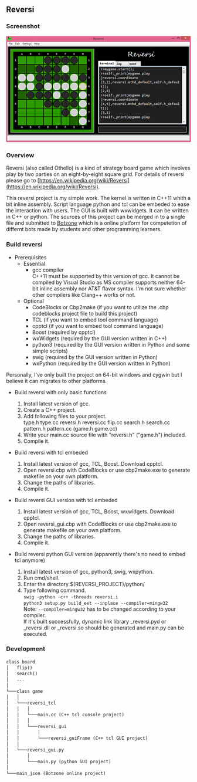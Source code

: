 ## Reversi

### Screenshot
![](./image/reversi.png)

### Overview
Reversi (also called Othello) is a kind of strategy board game which involves play by two parties on an eight-by-eight square grid. For details of reversi please go to [https://en.wikipedia.org/wiki/Reversi](https://en.wikipedia.org/wiki/Reversi).

This reversi project is my simple work. The kernel is written in C++11 whith a bit inline assembly. Script language python and tcl can be embeded to ease the interaction with users. The GUI is built with wxwidgets. It can be written in C++ or python. The sources of this project can be merged in to a single file and submitted to [Botzone](https://botzone.org) which is a online platform for competetion of differnt bots made by students and other programming learners.

### Build reversi

- Prerequisites
	- Essential
		- gcc compiler  
			C++11 must be supported by this version of gcc. It cannot be compiled by Visual Studio as MS compiler supports neither 64-bit inline assembly nor AT&T flavor syntax. I'm not sure whether other compilers like Clang++ works or not.
	- Optional
		- CodeBlocks or Cbp2make (if you want to utilize the .cbp codeblocks project file to build this project)
		- TCL (if you want to embed tool command language)
		- cpptcl (if you want to embed tool command language)
		- Boost (required by cpptcl)
		- wxWidgets (required by the GUI version written in C++)
		- python3 (required by the GUI version written in Python and some simple scripts)
		- swig (required by the GUI version written in Python)
		- wxPython (required by the GUI version written in Python)

Personally, I've only built the project on 64-bit windows and cygwin but I believe it can migrates to other platforms.

- Build reversi with only basic functions
	1. Install latest version of gcc.
	2. Create a C++ project.
	3. Add following files to your project.  
		type.h type.cc reversi.h reversi.cc flip.cc search.h search.cc pattern.h pattern.cc (game.h game.cc)
	4. Write your main.cc source file with "reversi.h" ("game.h") included.
	5. Compile it.

- Build reversi with tcl embeded
	1. Install latest version of gcc, TCL, Boost. Download cpptcl.
	2. Open reversi.cbp with CodeBlocks or use cbp2make.exe to generate makefile on your own platform.
	3. Change the paths of libraries.
	4. Compile it.

- Build reversi GUI version with tcl embeded
	1. Install latest version of gcc, TCL, Boost, wxwidgets. Download cpptcl.
	2. Open reversi_gui.cbp with CodeBlocks or use cbp2make.exe to generate makefile on your own platform.
	3. Change the paths of libraries.
	4. Compile it.

- Build reversi python GUI version (apparently there's no need to embed tcl anymore)
	1. Install latest version of gcc, python3, swig, wxpython.
	2. Run cmd/shell.
	3. Enter the directory $(REVERSI_PROJECT)/python/
	4. Type following command.  
		`swig -python -c++ -threads reversi.i`  
		`python3 setup.py build_ext --inplace --compiler=mingw32`  
		Note: `--compiler=mingw32` has to be changed according to your compiler.  
		If it's built successfully, dynamic link library _reversi.pyd or _reversi.dll or _reversi.so should be generated and main.py can be executed.

### Development

	class board
	│	flip()
	│	search()    
	│	...
	│
	└───class game
	│	│
	│	└───reversi_tcl
	│	│	│
	│	│	└───main.cc (C++ tcl console project)
	│	│	│
	│	│	└───reversi_gui
	│	│		│
	│	│		└───reversi_guiFrame (C++ tcl GUI project)
	│	│
	│	└───reversi_gui.py
	│		│
	│		└───main.py (python GUI project)
	│
	└───main_json (Botzone online project)
